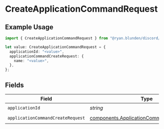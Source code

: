 # CreateApplicationCommandRequest

## Example Usage

```typescript
import { CreateApplicationCommandRequest } from "@ryan.blunden/discord/models/operations";

let value: CreateApplicationCommandRequest = {
  applicationId: "<value>",
  applicationCommandCreateRequest: {
    name: "<value>",
  },
};
```

## Fields

| Field                                                                                                    | Type                                                                                                     | Required                                                                                                 | Description                                                                                              |
| -------------------------------------------------------------------------------------------------------- | -------------------------------------------------------------------------------------------------------- | -------------------------------------------------------------------------------------------------------- | -------------------------------------------------------------------------------------------------------- |
| `applicationId`                                                                                          | *string*                                                                                                 | :heavy_check_mark:                                                                                       | N/A                                                                                                      |
| `applicationCommandCreateRequest`                                                                        | [components.ApplicationCommandCreateRequest](../../models/components/applicationcommandcreaterequest.md) | :heavy_check_mark:                                                                                       | N/A                                                                                                      |